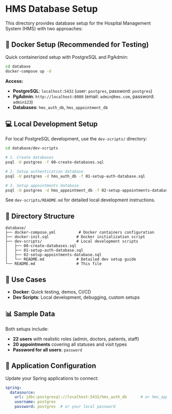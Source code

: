 # HMS Database Setup

This directory provides database setup for the Hospital Management System (HMS) with two approaches:

## 🐳 **Docker Setup (Recommended for Testing)**

Quick containerized setup with PostgreSQL and PgAdmin:

```bash
cd database
docker-compose up -d
```

**Access:**
- **PostgreSQL**: `localhost:5432` (user: `postgres`, password: `postgres`)
- **PgAdmin**: `http://localhost:8080` (email: `admin@hms.com`, password: `admin123`)
- **Databases**: `hms_auth_db`, `hms_appointment_db`

## 💻 **Local Development Setup**

For local PostgreSQL development, use the `dev-scripts/` directory:

```bash
cd database/dev-scripts

# 1. Create databases
psql -U postgres -f 00-create-databases.sql

# 2. Setup authentication database  
psql -U postgres -d hms_auth_db -f 01-setup-auth-database.sql

# 3. Setup appointments database
psql -U postgres -d hms_appointment_db -f 02-setup-appointments-database.sql
```

See `dev-scripts/README.md` for detailed local development instructions.

## 📁 **Directory Structure**

```
database/
├── docker-compose.yml          # Docker containers configuration
├── docker-init.sql            # Docker initialization script
├── dev-scripts/               # Local development scripts
│   ├── 00-create-databases.sql
│   ├── 01-setup-auth-database.sql
│   ├── 02-setup-appointments-database.sql
│   └── README.md              # Detailed dev setup guide
└── README.md                  # This file
```

## 🎯 **Use Cases**

- **Docker**: Quick testing, demos, CI/CD
- **Dev Scripts**: Local development, debugging, custom setups

## 📊 **Sample Data**

Both setups include:
- **22 users** with realistic roles (admin, doctors, patients, staff)
- **20 appointments** covering all statuses and visit types
- **Password for all users**: `password`

## 🔧 **Application Configuration**

Update your Spring applications to connect:

```yaml
spring:
  datasource:
    url: jdbc:postgresql://localhost:5432/hms_auth_db      # or hms_appointment_db
    username: postgres
    password: postgres  # or your local password
``` 